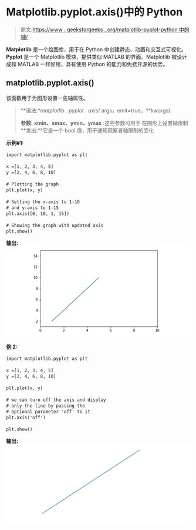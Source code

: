 # Matplotlib.pyplot.axis()中的 Python

> 原文:[https://www . geeksforgeeks . org/matplotlib-pyplot-python 中的轴/](https://www.geeksforgeeks.org/matplotlib-pyplot-axis-in-python/)

**Matplotlib** 是一个绘图库，用于在 Python 中创建静态、动画和交互式可视化。 **Pyplot** 是一个 Matplotlib 模块，提供类似 MATLAB 的界面。Matplotlib 被设计成和 MATLAB 一样好用，具有使用 Python 的能力和免费开源的优势。

## matplotlib.pyplot.axis()

该函数用于为图形设置一些轴属性。

> **语法:**matplotlib . pyplot . axis(* args，emit=true，**kwargs)
> 
> **参数:**
> **xmin、xmax、ymin、ymax** :这些参数可用于
> 在图形上设置轴限制
> **发出:**它是一个 bool 值，用于通知观察者轴限制的变化

**示例#1:**

```
import matplotlib.pyplot as plt

x =[1, 2, 3, 4, 5]
y =[2, 4, 6, 8, 10]

# Plotting the graph
plt.plot(x, y)

# Setting the x-axis to 1-10
# and y-axis to 1-15
plt.axis([0, 10, 1, 15])

# Showing the graph with updated axis
plt.show()
```

**输出:**
![Matplotlib.pyplot.axis()](img/7d3151cfde7373caadcb33b359e26e62.png)

**例 2:**

```
import matplotlib.pyplot as plt

x =[1, 2, 3, 4, 5]
y =[2, 4, 6, 8, 10]

plt.plot(x, y)

# we can turn off the axis and display
# only the line by passing the 
# optional parameter 'off' to it
plt.axis('off')

plt.show()
```

**输出:**
![Matplotlib.pyplot.axis()](img/054739ab42d2ccc9bc176a01daee8f0d.png)